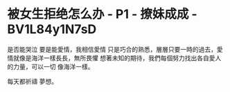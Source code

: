 # 被女生拒绝怎么办 - P1 - 撩妹成成 - BV1L84y1N7sD

是否能哭泣 要是能愛情，我相信愛情 只是巧合的熟悉，層層只要一時的過去，愛情就像是海洋一樣長長，無所畏懼 想著未知的期待，我們每個努力找出各自愛人的力量，可以一切 像海洋一樣。

每天都祈禱 夢想。